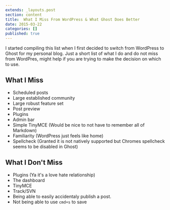 ```yaml
---
extends: _layouts.post
section: content
title:  What I Miss From WordPress & What Ghost Does Better
date: 2015-03-22
categories: []
published: true
---
```


I started compiling this list when I first decided to switch from WordPress to Ghost for my personal blog.  Just a short list of what I do and do not miss from WordPres, might help if you are trying to make the decision on which to use.

## What I Miss
- Scheduled posts
- Large established community
- Large robust feature set
- Post preview
- Plugins
- Admin bar
- Simple TinyMCE (Would be nice to not have to remember all of Markdown)
- Familiarity (WordPress just feels like home)
- Spellcheck (Granted it is not natively supported but Chromes spellcheck seems to be disabled in Ghost)

## What I Don't Miss
- Plugins (Ya it's a love hate relationship)
- The dashboard
- TinyMCE
- Track/SVN
- Being able to easily accidentaly publish a post.
- Not being able to use `cmd+s` to save
